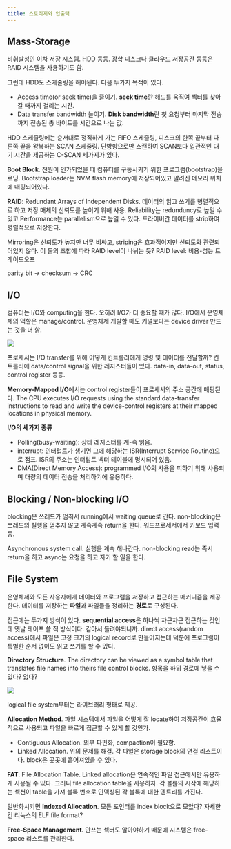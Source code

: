 ```yaml
---
title: 스토리지와 입출력
---
```


## Mass-Storage

비휘발성인 이차 저장 시스템. HDD 등등. 광학 디스크나 클라우드 저장공간 등등은 RAID 시스템을 사용하기도 함. 

그런데 HDD도 스케줄링을 해야된다. 다음 두가지 목적이 있다. 

- Access time(or seek time)을 줄이기. **seek time**란 헤드를 움직여 섹터를 찾아갈 때까지 걸리는 시간. 
- Data transfer bandwidth 늘이기. **Disk bandwidth**란 첫 요청부터 마지막 전송까지 전송된 총 바이트를 시간으로 나눈 값.  

HDD 스케줄링에는 순서대로 정직하게 가는 FIFO 스케줄링, 디스크의 한쪽 끝부터 다른쪽 끝을 왕복하는 SCAN 스케줄링. 단방향으로만 스캔하여 SCAN보다 일관적인 대기 시간을 제공하는 C-SCAN 세가지가 있다. 

**Boot Block**. 전원이 인가되었을 떄 컴퓨터를 구동시키기 위한 프로그램(bootstrap)을 로딩. Bootstrap loader는 NVM flash memory에 저장되어있고 알려진 메모리 위치에 매핑되어있다. 

**RAID**: Redundant Arrays of Independent Disks. 데이터의 읽고 쓰기를 병렬적으로 하고 저장 매체의 신뢰도를 높이기 위해 사용. Reliability는 redunduncy로 높일 수 있고 Performance는 parallelism으로 높일 수 있다. 드라이버간 데이터를 strip하여 병렬적으로 저장한다. 

Mirroring은 신뢰도가 높지만 너무 비싸고, striping은 효과적이지만 신뢰도와 관련되어있지 않다. 이 둘의 조합에 따라 RAID level이 나뉘는 듯? RAID level: 비용-성능 트레이드오프

parity bit -> checksum -> CRC

## I/O

컴퓨터는 I/O와 computing을 한다. 오히려 I/O가 더 중요할 때가 많다. I/O에서 운영체제의 역할은 manage/control. 운영체제 개발할 때도 커널보다는 device driver 만드는 것을 더 함. 

![](PC_bus.png)

프로세서는 I/O transfer를 위해 어떻게 컨트롤러에게 명령 및 데이터를 전달할까? 컨트롤러에 data/control signal을 위한 레지스터들이 있다. data-in, data-out, status, control register 등등.

**Memory-Mapped I/O**에서는 control register들이 프로세서의 주소 공간에 매핑된다. The CPU executes I/O requests using the standard data-transfer instructions to read and write the device-control registers at their mapped locations in physical memory.

**I/O의 세가지 종류**

- Polling(busy-waiting): 상태 레지스터를 계-속 읽음. 
- interrupt: 인터럽트가 생기면 그에 해당하는 ISR(Interrupt Service Routine)으로 점프. ISR의 주소는 인터럽트 벡터 테이블에 명시되어 있음. 
- DMA(Direct Memory Access): programmed I/O의 사용을 피하기 위해 사용되며 대량의 데이터 전송을 처리하기에 유용하다. 

## Blocking / Non-blocking I/O

blocking은 쓰레드가 멈춰서 running에서 waiting queue로 간다. non-blocking은 쓰레드의 실행을 멈추지 않고 계속계속 return을 한다. 워드프로세서에서 키보드 입력 등. 

Asynchronous system call. 실행을 계속 해나간다. non-blocking read는 즉시 return을 하고 async는 요청을 하고 자기 할 일을 한다. 

## File System

운영체제와 모든 사용자에게 데이터와 프로그램을 저장하고 접근하는 매커니즘을 제공한다. 데이터를 저장하는 **파일**과 파일들을 정리하는 **경로**로 구성된다. 

접근에는 두가지 방식이 있다. **sequential access**은 하나씩 차근차근 접근하는 것인데 옛날 테이프 쓸 적 방식이다. 감아서 돌려야되니까. direct access(random access)에서 파일은 고정 크기의 logical record로 만들어지는데 덕분에 프로그램이 특별한 순서 없이도 읽고 쓰기를 할 수 있다. 

**Directory Structure**. The directory can be viewed as a symbol table that translates file names into theirs file control blocks. 항목을 하위 경로에 넣을 수 있다? 없다? 

![](layered_file_system.png)

logical file system부터는 라이브러리 형태로 제공.

**Allocation Method**. 파일 시스템에서 파일을 어떻게 잘 locate하여 저장공간이 효율적으로 사용되고 파일을 빠르게 접근할 수 있게 할 것인가. 

- Contiguous Allocation. 외부 파편화, compaction이 필요함. 
- Linked Allocation. 위의 문제를 해결. 각 파일은 storage block의 연결 리스트이다. block은 곳곳에 흩어져있을 수 있다. 

**FAT**: File Allocation Table. Linked allocation은 연속적인 파일 접근에서만 유용하게 사용될 수 있다. 
그러니 file allocation table을 사용하자. 각 볼륨의 시작에 해당하는 섹션이 table을 가져 블록 번호로 인덱싱된 각 블록에 대한 엔트리를 가진다. 

일반화시키면 **Indexed Allocation**. 모든 포인터를 index block으로 모았다? 자세한건 리눅스의 ELF file format?

**Free-Space Management**. 안쓰는 섹터도 알아야하기 때문에 시스템은 free-space 리스트를 관리한다. 
